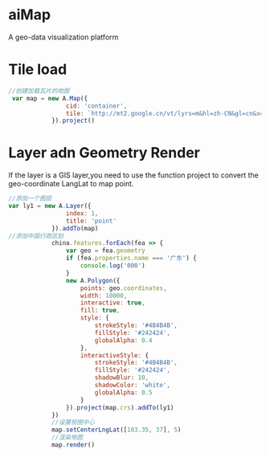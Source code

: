 # aiMap
A geo-data visualization platform
# Tile load
```javascript
//创建加载瓦片的地图
 var map = new A.Map({
                cid: 'container',
                tile: `http://mt2.google.cn/vt/lyrs=m&hl=zh-CN&gl=cn&x={0}&y={1}&z={2}`
            }).project()
```
# Layer adn Geometry Render
If the layer is a GIS layer,you need to use the function project to convert the geo-coordinate LangLat to map point.
```javascript
//添加一个图层
var ly1 = new A.Layer({
                index: 1,
                title: 'point'
            }).addTo(map)
//添加中国行政区划
            china.features.forEach(fea => {
                var geo = fea.geometry
                if (fea.properties.name === '广东') {
                    console.log('000')
                }
                new A.Polygon({
                    points: geo.coordinates,
                    width: 10000,
                    interactive: true,
                    fill: true,
                    style: {
                        strokeStyle: '#4B4B4B',
                        fillStyle: '#242424',
                        globalAlpha: 0.4
                    },
                    interactiveStyle: {
                        strokeStyle: '#4B4B4B',
                        fillStyle: '#242424',
                        shadowBlur: 10,
                        shadowColor: 'white',
                        globalAlpha: 0.5
                    }
                }).project(map.crs).addTo(ly1)
            })
            //设置视图中心
            map.setCenterLngLat([103.35, 37], 5)
            //渲染地图
            map.render()
```
